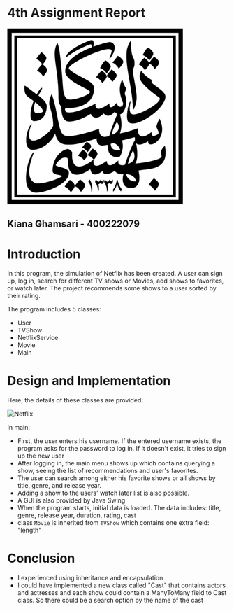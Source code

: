 # 4th Assignment Report

![](https://github.com/kianaghamsari/Second-Assignment/blob/develop/uni.png)

## Kiana Ghamsari - 400222079


# Introduction 

In this program, the simulation of Netflix has been created.
A user can sign up, log in, search for different TV shows or Movies, add shows to favorites, or watch later. The project recommends some shows to a user sorted by their rating.


The program includes 5 classes:
* User
* TVShow
* NetflixService
* Movie
* Main

# Design and Implementation
Here, the details of these classes are provided:

![Netflix](https://user-images.githubusercontent.com/90266554/226000477-f4b0a933-a22a-48bd-a657-fae74017b662.jpeg)

In main:
* First, the user enters his username. If the entered username exists, the program asks for the password to log in. If it doesn't exist, it tries to sign up the new user
* After logging in, the main menu shows up which contains querying a show, seeing the list of recommendations and user's favorites.
* The user can search among either his favorite shows or all shows by title, genre, and release year. 
* Adding a show to the users' watch later list is also possible.
* A GUI is also provided by Java Swing
* When the program starts, initial data is loaded. The data includes: title, genre, release year, duration, rating, cast
* class `Movie` is inherited from `TVShow` which contains one extra field: "length"

# Conclusion

* I experienced using inheritance and encapsulation
* I could have implemented a new class called "Cast" that contains actors and actresses and each show could contain a ManyToMany field to Cast class. So there could be a search option by the name of the cast
